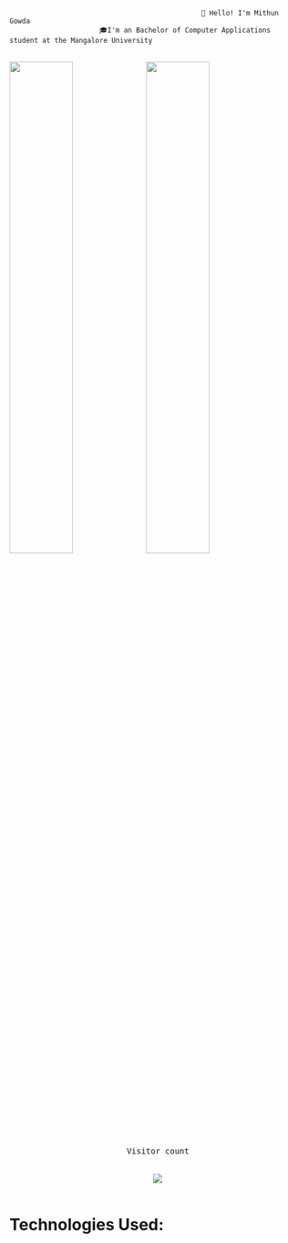                                                   👋 𝙷𝚎𝚕𝚕𝚘! 𝙸'𝚖 Mithun Gowda
                          🎓I'm an Bachelor of Computer Applications student at the Mangalore University

<pre>   
<img align="left" width="47%" src="https://github-readme-stats.vercel.app/api?username=Mithun-Gowda&show_icons=true&theme=radical" /><img align="left" width="47%" src="https://github-readme-stats.vercel.app/api/top-langs/?username=Mithun-Gowda&layout=compact" /><br>

</pre>

<h1></h1>
<pre><p align="center"> 
  Visitor count<br>
  
  <img src="https://profile-counter.glitch.me/mithun-gowda/count.svg" />
</p></pre>


<h1>Technologies Used:</h1>
 <img href="https://user-images.githubusercontent.com/25181517/183423507-c056a6f9-1ba8-4312-a350-19bcbc5a8697.png" >
                                           

  



